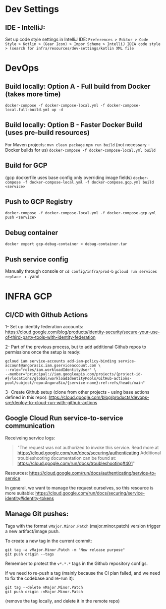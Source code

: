 # Dev Settings

## IDE - IntelliJ:
Set up code style settings in IntelliJ IDE:
`Preferences > Editor > Code Style > Kotlin > (Gear Icon) > Impor Scheme > IntelliJ IDEA code style > (search for infra/resources/dev-settings/kotlin XML file`

# DevOps

## Build locally: Option A - Full build from Docker (takes more time)
`docker-compose -f docker-compose-local.yml -f docker-compose-local.full-build.yml up -d`

## Build locally: Option B - Faster Docker Build (uses pre-build resources)
For Maven projects:
`mvn clean package`
`npm run build` (not necessary - Docker builds for us)
`docker-compose -f docker-compose-local.yml build`

## Build for GCP
(gcp dockerfile uses base config only overriding image fields)
`docker-compose -f docker-compose-local.yml -f docker-compose.gcp.yml build <service>`

## Push to GCP Registry
`docker-compose -f docker-compose-local.yml -f docker-compose.gcp.yml push <service>`

## Debug container
`docker export gcp-debug-container > debug-container.tar`

## Push service config
Manually through console or 
`cd config/infra/prod-b`
`gcloud run services replace ` + <service>.yaml

# INFRA GCP

## CI/CD with Github Actions

1- Set up identity federation accounts:
https://cloud.google.com/blog/products/identity-security/secure-your-use-of-third-party-tools-with-identity-federation

2- Part of the previous process, but to add additional Github repos to permissions once the setup is ready:

```
gcloud iam service-accounts add-iam-policy-binding service-account@angorasix.iam.gserviceaccount.com \
--role="roles/iam.workloadIdentityUser" \
--member="principal://iam.googleapis.com/projects/{project-id-#}/locations/global/workloadIdentityPools/GitHub-actions-pool/subject/repo:AngoraSix/{service-name}:ref:refs/heads/main"
```

3- Create Github setup (clone from other projects - using base actions defined in this repo):
https://cloud.google.com/blog/products/devops-sre/deploy-to-cloud-run-with-github-actions

## Google Cloud Run service-to-service communication

Receiveing service logs:

> "The request was not authorized to invoke this service. Read more at https://cloud.google.com/run/docs/securing/authenticating Additional troubleshooting documentation can be found at: https://cloud.google.com/run/docs/troubleshooting#401"

Resources: 
https://cloud.google.com/run/docs/authenticating/service-to-service

In general, we want to manage the request ourselves, so this resource is more suitable:
https://cloud.google.com/run/docs/securing/service-identity#identity-tokens

## Manage Git pushes:
Tags with the format `vMajor.Minor.Patch` (major.minor.patch) version trigger a new artifact/image push.

To create a new tag in the current commit:
```
git tag -a vMajor.Minor.Patch -m "New release purpose"
git push origin --tags
```

Remember to protect the `v*.*.*` tags in the Github repository configs.

If we need to re-push a tag (mainly because the CI plan failed, and we need to fix the codebase and re-run it):
```
git tag --delete vMajor.Minor.Patch
git push origin :vMajor.Minor.Patch
```
(remove the tag locally, and delete it in the remote repo)
